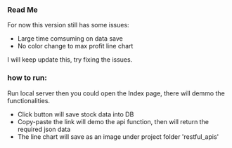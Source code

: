 ### Read Me
For now this version still has some issues:
  - Large time comsuming on data save
  - No color change to max profit line chart
  
I will keep update this, try fixing the issues.


### how to run:
Run local server then you could open the Index page, there will demmo
the functionalities.

- Click button will save stock data into DB
- Copy-paste the link will demo the api function, then will return the required json data
- The line chart will save as an image under project folder 'restful_apis'


